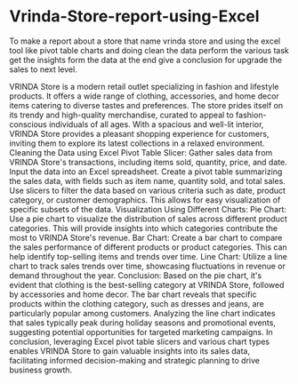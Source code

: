 # Vrinda-Store-report-using-Excel
To make a report about a store that name vrinda store and using the excel tool like pivot table charts and doing clean the data perform the various task get the insights form the data at the end give a conclusion for upgrade the sales to next level.

VRINDA Store is a modern retail outlet specializing in fashion and lifestyle products. It offers a wide range of clothing, accessories, and home decor items catering to diverse tastes and preferences. The store prides itself on its trendy and high-quality merchandise, curated to appeal to fashion-conscious individuals of all ages. With a spacious and well-lit interior, VRINDA Store provides a pleasant shopping experience for customers, inviting them to explore its latest collections in a relaxed environment.
Cleaning the Data using Excel Pivot Table Slicer:
Gather sales data from VRINDA Store's transactions, including items sold, quantity, price, and date.
Input the data into an Excel spreadsheet.
Create a pivot table summarizing the sales data, with fields such as item name, quantity sold, and total sales.
Use slicers to filter the data based on various criteria such as date, product category, or customer demographics. This allows for easy visualization of specific subsets of the data.
Visualization Using Different Charts:
Pie Chart: Use a pie chart to visualize the distribution of sales across different product categories. This will provide insights into which categories contribute the most to VRINDA Store's revenue.
Bar Chart: Create a bar chart to compare the sales performance of different products or product categories. This can help identify top-selling items and trends over time.
Line Chart: Utilize a line chart to track sales trends over time, showcasing fluctuations in revenue or demand throughout the year.
Conclusion:
Based on the pie chart, it's evident that clothing is the best-selling category at VRINDA Store, followed by accessories and home decor.
The bar chart reveals that specific products within the clothing category, such as dresses and jeans, are particularly popular among customers.
Analyzing the line chart indicates that sales typically peak during holiday seasons and promotional events, suggesting potential opportunities for targeted marketing campaigns.
In conclusion, leveraging Excel pivot table slicers and various chart types enables VRINDA Store to gain valuable insights into its sales data, facilitating informed decision-making and strategic planning to drive business growth.
